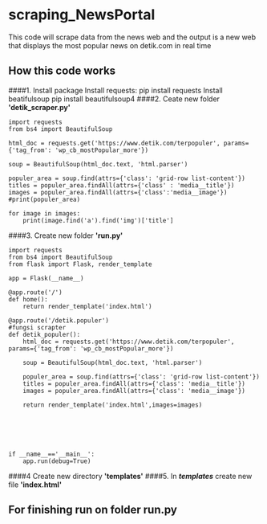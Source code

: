 # scraping_NewsPortal
This code will scrape data from the news web and the output is a new web that displays the most popular news on detik.com in real time
## How this code works
####1. Install package
    Install requests:
        pip install requests
    Install beatifulsoup
        pip install beautifulsoup4
####2. Ceate new folder **'detik_scraper.py'**
````
import requests
from bs4 import BeautifulSoup

html_doc = requests.get('https://www.detik.com/terpopuler', params={'tag_from': 'wp_cb_mostPopular_more'})

soup = BeautifulSoup(html_doc.text, 'html.parser')

populer_area = soup.find(attrs={'class': 'grid-row list-content'})
titles = populer_area.findAll(attrs={'class' : 'media__title'})
images = populer_area.findAll(attrs={'class':'media__image'})
#print(populer_area)

for image in images:
    print(image.find('a').find('img')['title']
````
####3. Create new folder **'run.py'**
````
import requests
from bs4 import BeautifulSoup
from flask import Flask, render_template

app = Flask(__name__)

@app.route('/')
def home():
    return render_template('index.html')

@app.route('/detik.populer')
#fungsi scrapter
def detik_populer():
    html_doc = requests.get('https://www.detik.com/terpopuler', params={'tag_from': 'wp_cb_mostPopular_more'})

    soup = BeautifulSoup(html_doc.text, 'html.parser')

    populer_area = soup.find(attrs={'class': 'grid-row list-content'})
    titles = populer_area.findAll(attrs={'class': 'media__title'})
    images = populer_area.findAll(attrs={'class': 'media__image'})

    return render_template('index.html',images=images)






if __name__=='__main__':
    app.run(debug=True)
````
####4 Create new directory **'templates'**
####5. In **_templates_** create new file **'index.html'**
## For finishing run on folder run.py